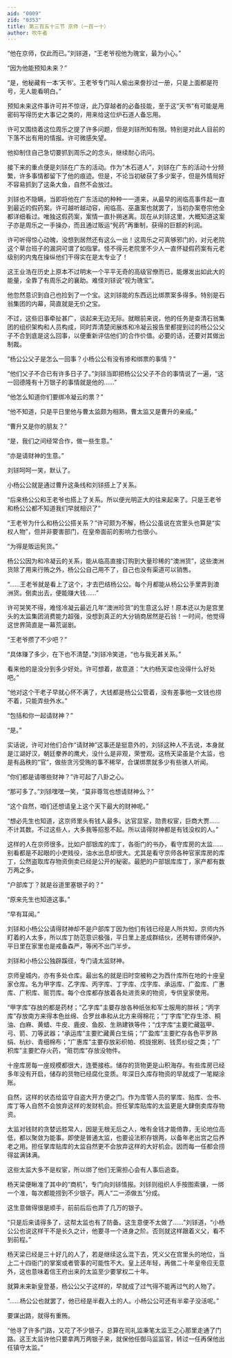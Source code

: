 ```yaml
---
aid: "0009"
zid: "0353"
title: 第三百五十三节 京师（一百一十）
author: 吹牛者
---
```


“他在京师，仅此而已。”刘铩道，“王老爷视他为瑰宝，最为小心。”

“因为他能预知未来？”

“是，他秘藏有一本‘天书’。王老爷专门叫人偷出来誊抄过一册，只是上面都是符号，无人能看明白。”

预知未来这件事许可并不惊讶，此乃穿越者的必备技能，至于这“天书”有可能是用密码写得历史大事记之类的，用来给这位炉石道人备忘用。

许可又围绕着这位周乐之提了许多问题，但是刘铩所知有限。特别是对此人目前的下落不出有用的情报。许可微感失望。

他抑制住自己急切要抓到周乐之的念头，继续耐心讯问。

接下来的重点便是刘铩在广东的活动。作为“木石道人”，刘铩在广东的活动十分频繁，许多事情都留下了他的痕迹。但是，不论当初破获了多少案子，但是外情局好不容易抓到了这条大鱼，自然不会放过。

刘铩也不隐瞒，当即将他在广东活动的种种一一道来，从最早的闹临高事件起一直到最近的假药案。许可越听越动容，闹临高、巫蛊案也就罢了，当初办案卷宗他全都详细看过。唯独这假药案，案情一直扑朔迷离。现在从刘铩这里，大概知道这案子亦是周乐之一手操办，而且通过贩运“髡药”再重制，获得的巨额的利润。

许可听得惊心动魄，没想到居然还有这么一出！这周乐之可真够邪门的，对元老院这个草台班子的漏洞可谓了如指掌。怪不得元老院里不少人一直怀疑假药案有元老级别的内鬼在操纵他们干得实在是太专业了！

这王业浩在历史上原本不过明末一个平平无奇的高级官僚而已，能爆发出如此大的能量，全靠了有周乐之的襄助。难怪刘铩说“视为瑰宝”。

他忽然意识到自己也捡到了一个宝。这刘铩能的东西远比绑票案多得多。特别是石翁集团的内幕，简直就是无价之宝。

不过，这些旧事牵扯甚广，谈起来无边无际。就眼前来说，他的任务是查清石翁集团的组织架构和人员构成，同时弄清楚闵展炼和冷凝云报告里都提到过的杨公公父子不合到底是这么回事，以便重新评估他们的合作价值。必要的话，还要对其做出制裁。

“杨公公父子是怎么一回事？小杨公公有没有掺和绑票的事情？”

“他们父子不合已有许多日子了。”刘铩当即把杨公公父子不合的事情说了一遍，“这一回德隆有十万银子的事情就是他的……”

“他怎么知道你们要绑冷凝云的票？”

“他不知道，只是平日里他与曹太监颇为相熟，曹太监又是曹升的亲戚。”

“曹升又是你的朋友？”

“是，我们之间经常合作，做一些生意。”

“亦是请财神的生意。”

刘铩呵呵一笑，默认了。

小杨公公就是通过曹升这条线和刘铩搭上了关系。

“后来杨公公和王老爷也搭上了关系。所以便光明正大的往来起来了。只是王老爷和杨公公都不知道我们早就相识了”

“王老爷为什么和杨公公搭关系？”许可颇为不解，杨公公虽说在宫里头也算是“实权人物”，但并非要害部门，在皇帝面前的影响力也很小。

“为得是贩运髡货。”

杨公公因为和冷凝云的关系，能从临高直接订购到大量珍稀的“澳洲货”，这些澳洲货除了用来行贿之外，杨公公自己用不了，自己也没有渠道可以销售。

“……王老爷就是看上了这个，才去巴结杨公公。每个月都能从杨公公手里弄到澳洲货。倒卖出去，便能赚大钱……”

许可哭笑不得，难怪冷凝云最近几年“澳洲珍货”的生意这么好！原本还以为是宫里头的太监集团消费能力超强，没想到真正的大分销商居然是石翁！一时间，他觉得这世界简直是一幕荒诞剧。

“王老爷攒了不少吧？”

“具体赚了多少，在下也不清楚，”刘铩冷笑道，“也与我无甚关系。”

看来他的是没分到多少好处。许可想着，故意道：“大约杨天梁也没得什么好处吧。”

“他对这个干老子早就心怀不满了，大钱都是杨公公管着，没有差事他一文钱也捞不着，只能弄些外水。”

“包括和你一起请财神？”

“是。”

实话说，许可对他们合作“请财神”这事还是挺意外的，刘铩这种人不去说，本身就是江湖好汉，朝廷豢养的鹰犬，没什么是非观，荣誉观。这杨天梁虽是个太监，也是有品秩的“官”，做些贪污受贿的事不稀罕，合谋绑票就多少有些骇人听闻。

“你们都是请哪些财神？”许可起了八卦之心。

“那可多了。”刘铩嘿嘿一笑，“莫非尊驾也想请财神么？”

“这个自然，咱们还想请皇上这个天下最大的财神呢。”

“想必先生也知道，这京师里头有钱人最多。达官显宦，勋贵权宦，巨商大贾……不计其数。不过这些人，大多我等招惹不起。所以请得财神都是有钱没权的人。”

这样的人在京师很多。比如户部银库的库丁，各衙门的书办，看守库房的太监……别看都是不起眼的小吏贱役，油水出息却很大。尤其是看守京师各种官家库房的库丁，公然盗取库存物资倒卖已经是公开的秘密。最肥的户部银库库丁，家产都有数万两之多。

“户部库丁？就是谷道里塞银子的？”

“原来先生也知道这事。”

“早有耳闻。”

刘铩和小杨公公请得财神却不是户部库丁因为他们有钱已经是人所共知，京师内外盯着的人太多，所以库丁防范意识极强，平日里上差成群结伙，还聘有镖师保护。平日里在家里也是戒备森严，等闲不出门半步。

刘铩和小杨公公独辟蹊径，专门请太监财神。

京师皇城内，亦有多处仓库。最出名的就是旧时空被称之为西什库所在地的十座皇家仓库。名为甲字库、乙字库、丙字库、丁字库、戊字库、承运库、广盈库、广惠库、广积库、赃罚库。每个仓库都存放着各处进贡来的物资，专供皇家使用。

“甲字库”存放的都是药材；“乙字库”主要存放各种纸张和军士服用的胖袄；“丙字库”存放南方来得本色丝绵、合罗丝串和从北方来得棉花；“丁字库”贮存生漆、桐油、白麻、黄蜡、牛皮、鹿皮、鱼胶、生熟建铁等件；“戊字库“主要贮藏盔甲、弓、箭、刀等武器；“承运库”主要贮藏黄白生绢；“广盈库”主要贮存各色平罗熟绢、杭纱、青细棉布；“广惠库”主要存放彩织帕、梳拢抿刷、钱贯纱绽之类；“广积库”主要贮存火药，“赃罚库”存放没物件。

十座库房每一座规模都很大，连甍接栋。储存的货物更是山积海存。有些库房已经多年没有开启，储存的货物已经腐化变质。年深日久库存物资的早就成了一笔糊涂账。

自然，这样的状态给监守自盗大开方便之门。作为库管人员的掌库、贴库、佥书、库丁等人自然不会放弃这样的发财机会。担任掌库贴库的太监更是大肆倒卖库存物资。

太监对钱财的贪婪远胜常人，因是无根无后之人，唯有金钱才能倚靠，无论地位高低，都以聚敛为能事。即使是普通太监，也要设法积存银两，以备年老出宫之后养老之用。担任掌库贴库的太监自然更不会放弃这样的大好机会。因而每一任都会捞得盆满钵满。

这些太监大多不是权宦，所以绑了他们无需担心会有人事后追查。

杨天梁便瞅准了其中的“商机”，专门向刘铩情报。刘铩则组织人手按图索骥，一绑一个准，每次都能捞到不少银子。两人“二一添做五”分成。

这生意做得很是顺手，前前后后也弄了几万的银子。

“只是后来请得多了，这帮太监也有了防备。这生意便不太做了……”刘铩道，“小杨公公也说这样干不是长久之计，他要寻一个进身之阶。否则就这样跟着义父，看不到前程。”

杨天梁已经是三十好几的人了，若是继续这么混下去，凭义父在宫里头的地位，当上二十四衙门的掌案或者管事的可能性不大。皇上还年轻，再做二十年皇帝应无意外，这也意味着信王府出来的太监至少要掌权二十年。

就算未来新皇登基，杨公公父子这样的，早就成了过气得不能再过气的人物了。

“……杨公公也就罢了，他已经是半截入土的人。小杨公公可还有半辈子没活呢。”

要谋出路，就得有重贿。

“他寻了许多门路，又花了不少银子，总算在司礼监秉笔太监王之心那里走通了门路。这王太监许他只要拿两万两银子来，就保他任御马监监官，转过一任再保他出任镇守太监。”

